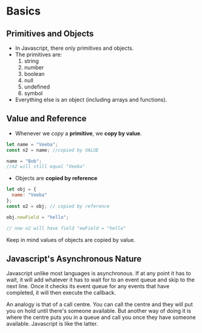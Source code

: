 # Basics

## Primitives and Objects

- In Javascript, there only primitives and objects.
- The primitives are:
  1. string
  2. number
  3. boolean
  4. null
  5. undefined
  6. symbol
- Everything else is an object (including arrays and functions).

## Value and Reference

- Whenever we _copy_ a **primitive**, we **copy by value**.

```javascript
let name = "Veeba";
const n2 = name; //copied by VALUE

name = "Bob";
//n2 will still equal "Veeba"
```

- Objects are **copied by reference**

```javascript
let obj = {
  name: "Veeba"
};
const o2 = obj; // copied by reference

obj.newField = "hello";

// now o2 will have field "ewField = "hello"
```

Keep in mind values of objects are copied by value.

## Javascript's Asynchronous Nature

Javascript unlike most languages is asynchronous. If at any point it has to wait, it will add whatever it has to wait for to an event queue and skip to the next line. Once it checks its event queue for any events that have completed, it will then execute the callback.

An analogy is that of a call centre. You can call the centre and they will put you on hold until there's someone available. But another way of doing it is where the centre puts you in a queue and call you once they have someone available. Javascript is like the latter.

